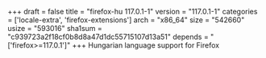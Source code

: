 +++
draft = false
title = "firefox-hu 117.0.1-1"
version = "117.0.1-1"
categories = ['locale-extra', 'firefox-extensions']
arch = "x86_64"
size = "542660"
usize = "593016"
sha1sum = "c939723a2f18cf0b8d8a47d1dc55715107d13a51"
depends = "['firefox>=117.0.1']"
+++
Hungarian language support for Firefox